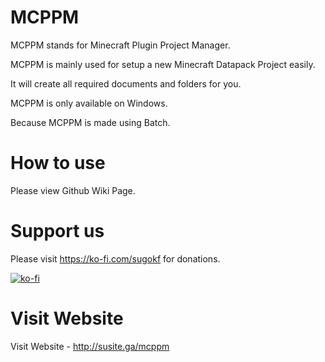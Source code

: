 # MCPPM
MCPPM stands for Minecraft Plugin Project Manager.

MCPPM is mainly used for setup a new Minecraft Datapack Project easily.

It will create all required documents and folders for you.


MCPPM is only available on Windows.

Because MCPPM is made using Batch.

# How to use

Please view Github Wiki Page.

# Support us

Please visit https://ko-fi.com/sugokf for donations.

[![ko-fi](https://www.ko-fi.com/img/githubbutton_sm.svg)](https://ko-fi.com/O5O0UY6R)

# Visit Website

Visit Website - http://susite.ga/mcppm
